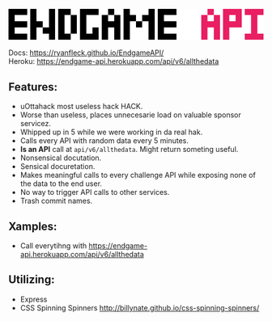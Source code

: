 ![EndgameAPI](/endgame.png)

Docs: <https://ryanfleck.github.io/EndgameAPI/>  
Heroku: <https://endgame-api.herokuapp.com/api/v6/allthedata>  


## Features:
- uOttahack most useless hack HACK.
- Worse than useless, places unnecesarie load on valuable sponsor servicez.
- Whipped up in 5 while we were working in da real hak.
- Calls every API with random data every 5 minutes.
- **Is an API** call at `api/v6/allthedata`. Might return someting useful.
- Nonsensical docutation.
- Sensical docuretation.
- Makes meaningful calls to every challenge API while exposing none of the data to the end user.
- No way to trigger API calls to other services.
- Trash commit names.

## Xamples:

- Call everytihng with <https://endgame-api.herokuapp.com/api/v6/allthedata>

## Utilizing:
- Express 
- CSS Spinning Spinners <http://billynate.github.io/css-spinning-spinners/>
